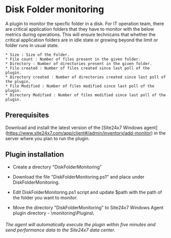 # Disk Folder monitoring #

A plugin to monitor the specfic folder in a disk. For IT operation team, there are critical application folders that they have to 
monitor with the below metrics during operations. This will ensure technicans that whether the critical application folders are in 
idle state or growing beyond the limit or folder runs in usual state. 

    * Size : Size of the Folder.
    * File count : Number of files present in the given folder. 
    * Directory : Number of directories present in the given folder.
    * File created : Number of files created since last poll of the plugin.
    * Directory created : Number of directories created since last poll of the plugin.
    * File Modified : Number of files modified since last poll of the plugin.
    * Directory Modified : Number of files modified since last poll of the plugin.
    
## **Prerequisites**

Download and install the latest version of the [Site24x7 Windows agent] (https://www.site24x7.com/app/client#/admin/inventory/add-monitor) in the server where you plan to run the plugin.
    
## Plugin installation ##

* Create a directory "DiskFolderMonitoring" 

* Download the file "DiskFolderMonitoring.ps1" and place under DiskFolderMonitoring.

* Edit  DiskFolderMonitoring.ps1 script and update $path with the path of the folder you want to monitor.

* Move the directory "DiskFolderMonitoring" to Site24x7 Windows Agent plugin directory - \monitoring\Plugins\

###### The agent will automatically execute the plugin within five minutes and send performance data to the Site24x7 data center. ######



